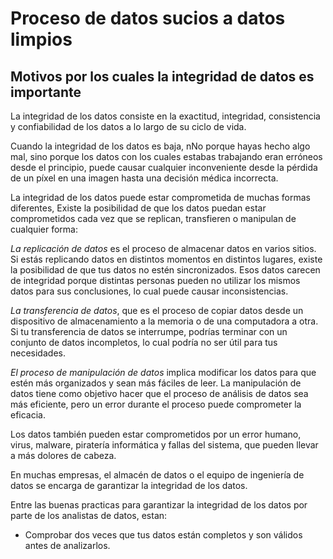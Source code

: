 # Proceso de datos sucios a datos limpios

## Motivos por los cuales la integridad de datos es importante

La integridad de los datos consiste en la exactitud, integridad, consistencia y confiabilidad de los datos a lo largo de
su ciclo de vida.

Cuando la integridad de los datos es baja, nNo porque hayas hecho algo mal, sino porque los datos con los cuales estabas
trabajando eran erróneos desde el principio, puede causar cualquier inconveniente desde la pérdida de un píxel en una imagen
hasta una decisión médica incorrecta.

La integridad de los datos puede estar comprometida de muchas formas diferentes, Existe la posibilidad de que los datos
puedan estar comprometidos cada vez que se replican, transfieren o manipulan de cualquier forma:

*La replicación de datos* es el proceso de almacenar datos en varios sitios. Si estás replicando datos en distintos momentos
en distintos lugares, existe la posibilidad de que tus datos no estén sincronizados. Esos datos carecen de integridad porque
distintas personas pueden no utilizar los mismos datos para sus conclusiones, lo cual puede causar inconsistencias.

*La transferencia de datos*, que es el proceso de copiar datos desde un dispositivo de almacenamiento a la memoria o de
una computadora a otra. Si tu transferencia de datos se interrumpe, podrías terminar con un conjunto de datos incompletos,
lo cual podría no ser útil para tus necesidades.

*El proceso de manipulación de datos* implica modificar los datos para que estén más organizados y sean más fáciles de leer. La
manipulación de datos tiene como objetivo hacer que el proceso de análisis de datos sea más eficiente, pero un error
durante el proceso puede comprometer la eficacia.

Los datos también pueden estar comprometidos por un error humano, virus, malware, piratería informática y fallas del sistema,
que pueden llevar a más dolores de cabeza.

En muchas empresas, el almacén de datos o el equipo de ingeniería de datos se encarga de garantizar la integridad de los
datos.

Entre las buenas practicas para garantizar la integridad de los datos por parte de los analistas de datos, estan:

- Comprobar dos veces que tus datos están completos y son válidos antes de analizarlos.
